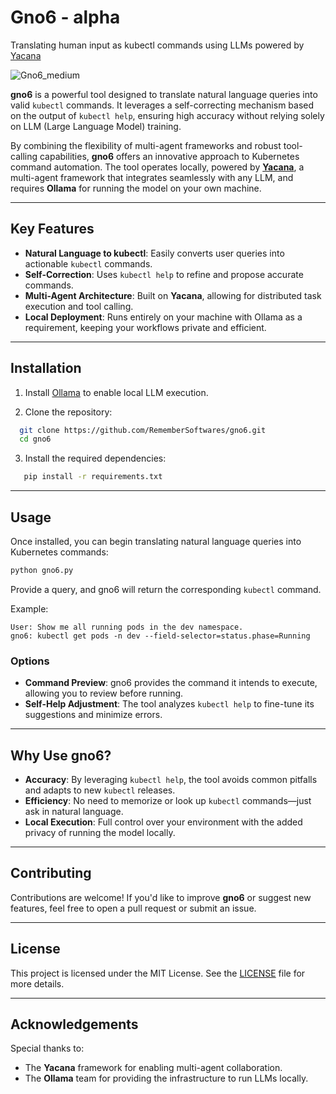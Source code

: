 # Gno6 - alpha
Translating human input as kubectl commands using LLMs powered by [Yacana](https://remembersoftwares.github.io/yacana/)

![Gno6_medium](https://github.com/user-attachments/assets/5d2b2402-18d4-4e81-874a-01d16ef4f1b3)

**gno6** is a powerful tool designed to translate natural language queries into valid `kubectl` commands. It leverages a self-correcting mechanism based on the output of `kubectl help`, ensuring high accuracy without relying solely on LLM (Large Language Model) training.

By combining the flexibility of multi-agent frameworks and robust tool-calling capabilities, **gno6** offers an innovative approach to Kubernetes command automation. The tool operates locally, powered by **[Yacana](https://remembersoftwares.github.io/yacana/)**, a multi-agent framework that integrates seamlessly with any LLM, and requires **Ollama** for running the model on your own machine.

---

## Key Features

- **Natural Language to kubectl**: Easily converts user queries into actionable `kubectl` commands.
- **Self-Correction**: Uses `kubectl help` to refine and propose accurate commands.
- **Multi-Agent Architecture**: Built on **Yacana**, allowing for distributed task execution and tool calling.
- **Local Deployment**: Runs entirely on your machine with Ollama as a requirement, keeping your workflows private and efficient.
  
---

## Installation

1. Install [Ollama](https://ollama.com) to enable local LLM execution.
   
2. Clone the repository:
 ```bash
   git clone https://github.com/RememberSoftwares/gno6.git
   cd gno6
```

3. Install the required dependencies:
```bash
   pip install -r requirements.txt
```

---

## Usage

Once installed, you can begin translating natural language queries into Kubernetes commands:

```bash
python gno6.py
```

Provide a query, and gno6 will return the corresponding `kubectl` command.

Example:
```
User: Show me all running pods in the dev namespace.
gno6: kubectl get pods -n dev --field-selector=status.phase=Running
```

### Options

- **Command Preview**: gno6 provides the command it intends to execute, allowing you to review before running.
- **Self-Help Adjustment**: The tool analyzes `kubectl help` to fine-tune its suggestions and minimize errors.

---

## Why Use gno6?

- **Accuracy**: By leveraging `kubectl help`, the tool avoids common pitfalls and adapts to new `kubectl` releases.
- **Efficiency**: No need to memorize or look up `kubectl` commands—just ask in natural language.
- **Local Execution**: Full control over your environment with the added privacy of running the model locally.

---

## Contributing

Contributions are welcome! If you'd like to improve **gno6** or suggest new features, feel free to open a pull request or submit an issue.

---

## License

This project is licensed under the MIT License. See the [LICENSE](./LICENSE) file for more details.

---

## Acknowledgements

Special thanks to:
- The **Yacana** framework for enabling multi-agent collaboration.
- The **Ollama** team for providing the infrastructure to run LLMs locally.
